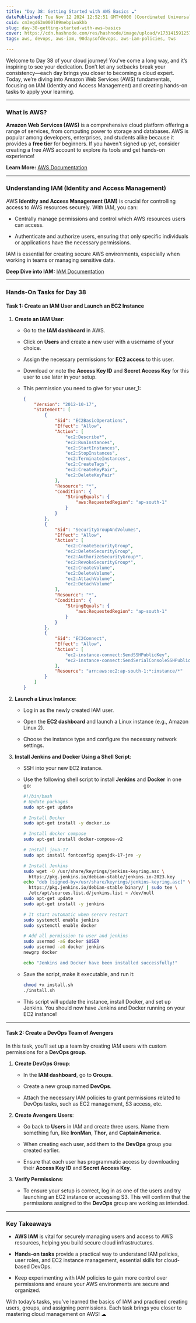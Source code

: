 ```yaml
---
title: "Day 38: Getting Started with AWS Basics ☁"
datePublished: Tue Nov 12 2024 12:52:51 GMT+0000 (Coordinated Universal Time)
cuid: cm3egd63n000l09mebpiwakhb
slug: day-38-getting-started-with-aws-basics
cover: https://cdn.hashnode.com/res/hashnode/image/upload/v1731415912579/95252821-4608-4409-ad2a-d26651f05fa1.png
tags: aws, devops, aws-iam, 90daysofdevops, aws-iam-policies, tws

---
```


Welcome to Day 38 of your cloud journey! You've come a long way, and it’s inspiring to see your dedication. Don’t let any setbacks break your consistency—each day brings you closer to becoming a cloud expert. Today, we’re diving into Amazon Web Services (AWS) fundamentals, focusing on IAM (Identity and Access Management) and creating hands-on tasks to apply your learning.

---

### What is AWS?

**Amazon Web Services (AWS)** is a comprehensive cloud platform offering a range of services, from computing power to storage and databases. AWS is popular among developers, enterprises, and students alike because it provides a **free tier** for beginners. If you haven't signed up yet, consider creating a free AWS account to explore its tools and get hands-on experience!

**Learn More:** [AWS Documentation](https://aws.amazon.com/documentation)

---

### Understanding IAM (Identity and Access Management)

AWS **Identity and Access Management (IAM)** is crucial for controlling access to AWS resources securely. With IAM, you can:

* Centrally manage permissions and control which AWS resources users can access.
    
* Authenticate and authorize users, ensuring that only specific individuals or applications have the necessary permissions.
    

IAM is essential for creating secure AWS environments, especially when working in teams or managing sensitive data.

**Deep Dive into IAM:** [IAM Documentation](https://aws.amazon.com/iam/)

---

### Hands-On Tasks for Day 38

#### Task 1: Create an IAM User and Launch an EC2 Instance

1. **Create an IAM User**:
    
    * Go to the **IAM dashboard** in AWS.
        
    * Click on **Users** and create a new user with a username of your choice.
        
    * Assign the necessary permissions for **EC2 access** to this user.
        
    * Download or note the **Access Key ID** and **Secret Access Key** for this user to use later in your setup.
        
    * This permission you need to give for your user\_1:  
        
        ```json
        {
            "Version": "2012-10-17",
            "Statement": [
                {
                    "Sid": "EC2BasicOperations",
                    "Effect": "Allow",
                    "Action": [
                        "ec2:Describe*",
                        "ec2:RunInstances",
                        "ec2:StartInstances",
                        "ec2:StopInstances",
                        "ec2:TerminateInstances",
                        "ec2:CreateTags",
                        "ec2:CreateKeyPair",
                        "ec2:DeleteKeyPair"
                    ],
                    "Resource": "*",
                    "Condition": {
                        "StringEquals": {
                            "aws:RequestedRegion": "ap-south-1"
                        }
                    }
                },
                {
                    "Sid": "SecurityGroupAndVolumes",
                    "Effect": "Allow",
                    "Action": [
                        "ec2:CreateSecurityGroup",
                        "ec2:DeleteSecurityGroup",
                        "ec2:AuthorizeSecurityGroup*",
                        "ec2:RevokeSecurityGroup*",
                        "ec2:CreateVolume",
                        "ec2:DeleteVolume",
                        "ec2:AttachVolume",
                        "ec2:DetachVolume"
                    ],
                    "Resource": "*",
                    "Condition": {
                        "StringEquals": {
                            "aws:RequestedRegion": "ap-south-1"
                        }
                    }
                },
                {
                    "Sid": "EC2Connect",
                    "Effect": "Allow",
                    "Action": [
                        "ec2-instance-connect:SendSSHPublicKey",
                        "ec2-instance-connect:SendSerialConsoleSSHPublicKey"
                    ],
                    "Resource": "arn:aws:ec2:ap-south-1:*:instance/*"
                }
            ]
        }
        ```
        
2. **Launch a Linux Instance**:
    
    * Log in as the newly created IAM user.
        
    * Open the **EC2 dashboard** and launch a Linux instance (e.g., Amazon Linux 2).
        
    * Choose the instance type and configure the necessary network settings.
        
3. **Install Jenkins and Docker Using a Shell Script**:
    
    * SSH into your new EC2 instance.
        
    * Use the following shell script to install **Jenkins** and **Docker** in one go:
        
        ```bash
        #!/bin/bash
        # Update packages
        sudo apt-get update
        
        # Install Docker
        sudo apt-get install -y docker.io
        
        # Install docker compose
        sudo apt-get install docker-compose-v2
        
        # Install java-17
        sudo apt install fontconfig openjdk-17-jre -y
        
        # Install Jenkins
        sudo wget -O /usr/share/keyrings/jenkins-keyring.asc \
          https://pkg.jenkins.io/debian-stable/jenkins.io-2023.key
        echo "deb [signed-by=/usr/share/keyrings/jenkins-keyring.asc]" \
          https://pkg.jenkins.io/debian-stable binary/ | sudo tee \
          /etc/apt/sources.list.d/jenkins.list > /dev/null
        sudo apt-get update
        sudo apt-get install -y jenkins
        
        # It start automatic when sererv restart
        sudo systemctl enable jenkins
        sudo systemctl enable docker
        
        # Add all permission to user and jenkins
        sudo usermod -aG docker $USER 
        sudo usermod -aG docker jenkins  
        newgrp docker
        
        echo "Jenkins and Docker have been installed successfully!"
        ```
        
    * Save the script, make it executable, and run it:
        
        ```bash
        chmod +x install.sh
        ./install.sh
        ```
        
    * This script will update the instance, install Docker, and set up Jenkins. You should now have Jenkins and Docker running on your EC2 instance!
        

---

#### Task 2: Create a DevOps Team of Avengers

In this task, you’ll set up a team by creating IAM users with custom permissions for a **DevOps group**.

1. **Create DevOps Group**:
    
    * In the **IAM dashboard**, go to **Groups**.
        
    * Create a new group named **DevOps**.
        
    * Attach the necessary IAM policies to grant permissions related to DevOps tasks, such as EC2 management, S3 access, etc.
        
2. **Create Avengers Users**:
    
    * Go back to **Users** in IAM and create three users. Name them something fun, like **IronMan**, **Thor**, and **CaptainAmerica**.
        
    * When creating each user, add them to the **DevOps** group you created earlier.
        
    * Ensure that each user has programmatic access by downloading their **Access Key ID** and **Secret Access Key**.
        
3. **Verify Permissions**:
    
    * To ensure your setup is correct, log in as one of the users and try launching an EC2 instance or accessing S3. This will confirm that the permissions assigned to the **DevOps** group are working as intended.
        

---

### Key Takeaways

* **AWS IAM** is vital for securely managing users and access to AWS resources, helping you build secure cloud infrastructures.
    
* **Hands-on tasks** provide a practical way to understand IAM policies, user roles, and EC2 instance management, essential skills for cloud-based DevOps.
    
* Keep experimenting with IAM policies to gain more control over permissions and ensure your AWS environments are secure and organized.
    

With today’s tasks, you’ve learned the basics of IAM and practiced creating users, groups, and assigning permissions. Each task brings you closer to mastering cloud management on AWS! ☁